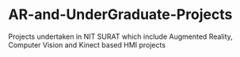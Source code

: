 # AR-and-UnderGraduate-Projects
Projects undertaken in NIT SURAT which include Augmented Reality, Computer Vision and Kinect based HMI projects
